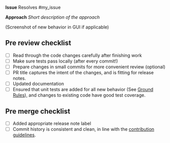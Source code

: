 **Issue**
Resolves #my_issue


**Approach**
_Short description of the approach_

(Screenshot of new behavior in GUI if applicable)


## Pre review checklist

- [ ] Read through the code changes carefully after finishing work
- [ ] Make sure tests pass locally (after every commit!)
- [ ] Prepare changes in small commits for more convenient review (optional)
- [ ] PR title captures the intent of the changes, and is fitting for release notes.
- [ ] Updated documentation
- [ ] Ensured that unit tests are added for all new behavior (See 
    [Ground Rules](https://github.com/equinor/ert/blob/main/CONTRIBUTING.md#ground-rules)),
    and changes to existing code have good test coverage.

## Pre merge checklist
- [ ] Added appropriate release note label
- [ ] Commit history is consistent and clean, in line with the [contribution guidelines](https://github.com/equinor/ert/blob/main/CONTRIBUTING.md).

<!--
Adding labels helps the maintainers when writing release notes. This is the
[list of release note
labels](https://github.com/equinor/ert/labels?q=release-notes).
-->
